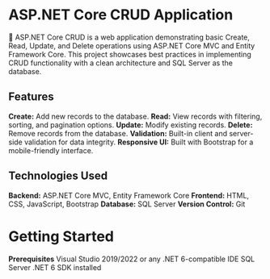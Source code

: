 # ASP.NET Core CRUD Application
🚀 ASP.NET Core CRUD is a web application demonstrating basic Create, Read, Update, and Delete operations using ASP.NET Core MVC and Entity Framework Core. This project showcases best practices in implementing CRUD functionality with a clean architecture and SQL Server as the database.

## Features
**Create:** Add new records to the database.
**Read:** View records with filtering, sorting, and pagination options.
**Update:** Modify existing records.
**Delete:** Remove records from the database.
**Validation:** Built-in client and server-side validation for data integrity.
**Responsive UI:** Built with Bootstrap for a mobile-friendly interface.

## Technologies Used
**Backend:** ASP.NET Core MVC, Entity Framework Core
**Frontend:** HTML, CSS, JavaScript, Bootstrap
**Database:** SQL Server
**Version Control:** Git

# Getting Started
**Prerequisites**
Visual Studio 2019/2022 or any .NET 6-compatible IDE
SQL Server
.NET 6 SDK installed
